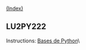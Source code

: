 [(Index)](https://dtraore97.github.io/)
## LU2PY222

Instructions: [Bases de Python](bases_de_python_21_22.pdf)\
